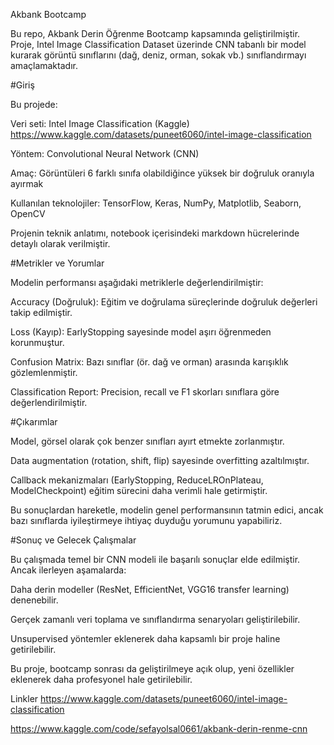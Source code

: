 Akbank Bootcamp 

Bu repo, Akbank Derin Öğrenme Bootcamp kapsamında geliştirilmiştir.
Proje, Intel Image Classification Dataset üzerinde CNN tabanlı bir model kurarak görüntü sınıflarını (dağ, deniz, orman, sokak vb.) sınıflandırmayı amaçlamaktadır.

 #Giriş

Bu projede:

Veri seti: Intel Image Classification (Kaggle) https://www.kaggle.com/datasets/puneet6060/intel-image-classification

Yöntem: Convolutional Neural Network (CNN)

Amaç: Görüntüleri 6 farklı sınıfa olabildiğince yüksek bir doğruluk oranıyla ayırmak

Kullanılan teknolojiler: TensorFlow, Keras, NumPy, Matplotlib, Seaborn, OpenCV

Projenin teknik anlatımı, notebook içerisindeki markdown hücrelerinde detaylı olarak verilmiştir.




 #Metrikler ve Yorumlar

Modelin performansı aşağıdaki metriklerle değerlendirilmiştir:

Accuracy (Doğruluk): Eğitim ve doğrulama süreçlerinde doğruluk değerleri takip edilmiştir.

Loss (Kayıp): EarlyStopping sayesinde model aşırı öğrenmeden korunmuştur.

Confusion Matrix: Bazı sınıflar (ör. dağ ve orman) arasında karışıklık gözlemlenmiştir.

Classification Report: Precision, recall ve F1 skorları sınıflara göre değerlendirilmiştir.




#Çıkarımlar

Model, görsel olarak çok benzer sınıfları ayırt etmekte zorlanmıştır.

Data augmentation (rotation, shift, flip) sayesinde overfitting azaltılmıştır.

Callback mekanizmaları (EarlyStopping, ReduceLROnPlateau, ModelCheckpoint) eğitim sürecini daha verimli hale getirmiştir.

Bu sonuçlardan hareketle, modelin genel performansının tatmin edici, ancak bazı sınıflarda iyileştirmeye ihtiyaç duyduğu yorumunu yapabiliriz.



 #Sonuç ve Gelecek Çalışmalar

Bu çalışmada temel bir CNN modeli ile başarılı sonuçlar elde edilmiştir.
Ancak ilerleyen aşamalarda:

Daha derin modeller (ResNet, EfficientNet, VGG16 transfer learning) denenebilir.

Gerçek zamanlı veri toplama ve sınıflandırma senaryoları geliştirilebilir.

Unsupervised yöntemler eklenerek daha kapsamlı bir proje haline getirilebilir.

Bu proje, bootcamp sonrası da geliştirilmeye açık olup, yeni özellikler eklenerek daha profesyonel hale getirilebilir.

Linkler
https://www.kaggle.com/datasets/puneet6060/intel-image-classification

  https://www.kaggle.com/code/sefayolsal0661/akbank-derin-renme-cnn
